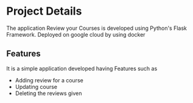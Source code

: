 # Project Details
The application Review your Courses is developed using Python's Flask Framework.
Deployed on google cloud by using docker

## Features
It is a simple application developed having Features such as
- Adding review for a course
- Updating course
- Deleting the reviews given
